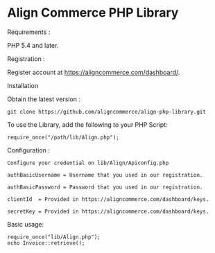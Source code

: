 Align Commerce PHP Library
==========================


Requirements :

PHP 5.4 and later.

Registration :

Register account at https://aligncommerce.com/dashboard/.

Installation

Obtain the latest version :

	git clone https://github.com/aligncommerce/align-php-library.git

To use the Library, add the following to your PHP Script:
	
	require_once("/path/lib/Align.php");

Configuration :

	Configure your credential on lib/Align/Apiconfig.php
	
	authBasicUsername = Username that you used in our registration.
	
	authBasicPassword = Password that you used in our registration.	
	
	clientId  = Provided in https://aligncommerce.com/dashboard/keys.
	
	secretKey = Provided in https://aligncommerce.com/dashboard/keys.

Basic usage:

	require_once("lib/Align.php");
	echo Invoice::retrieve();
